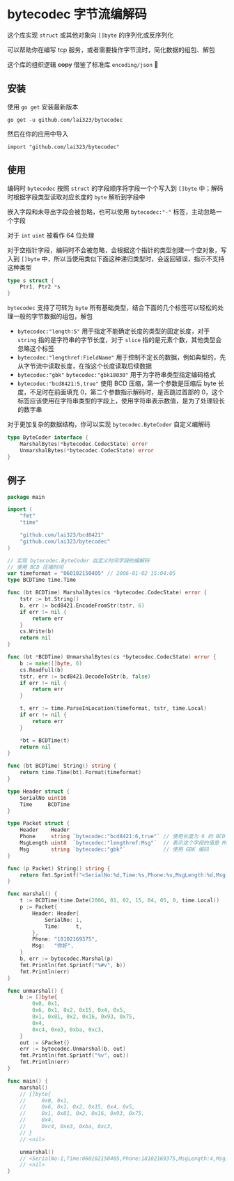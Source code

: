 
# bytecodec 字节流编解码

这个库实现 `struct` 或其他对象向 `[]byte` 的序列化或反序列化

可以帮助你在编写 tcp 服务，或者需要操作字节流时，简化数据的组包、解包

这个库的组织逻辑 ~~copy~~ 借鉴了标准库 `encoding/json` 🙏

## 安装

使用 `go get` 安装最新版本

`go get -u github.com/lai323/bytecodec`

然后在你的应用中导入

`import "github.com/lai323/bytecodec"`

## 使用

编码时 `bytecodec` 按照 `struct` 的字段顺序将字段一个个写入到 `[]byte` 中；解码时根据字段类型读取对应长度的 `byte` 解析到字段中

嵌入字段和未导出字段会被忽略，也可以使用 `bytecodec:"-"` 标签，主动忽略一个字段

对于 `int` `uint` 被看作 64 位处理

对于空指针字段，编码时不会被忽略，会根据这个指针的类型创建一个空对象，写入到 `[]byte` 中，所以当使用类似下面这种递归类型时，会返回错误，指示不支持这种类型

```go
type s struct {
	Ptr1, Ptr2 *s
}
```

`bytecodec` 支持了可转为 `byte` 所有基础类型，结合下面的几个标签可以轻松的处理一般的字节数据的组包，解包

- `bytecodec:"length:5"` 用于指定不能确定长度的类型的固定长度，对于 `string` 指的是字符串的字节长度，对于 `slice` 指的是元素个数，其他类型会忽略这个标签
- `bytecodec:"lengthref:FieldName"` 用于控制不定长的数据，例如典型的，先从字节流中读取长度，在按这个长度读取后续数据
- `bytecodec:"gbk"` `bytecodec:"gbk18030"` 用于为字符串类型指定编码格式
- `bytecodec:"bcd8421:5,true"` 使用 BCD 压缩，第一个参数是压缩后 byte 长度，不足时在前面填充 0，第二个参数指示解码时，是否跳过首部的 0，这个标签应该使用在字符串类型的字段上，使用字符串表示数值，是为了处理较长的数字串

对于更加复杂的数据结构，你可以实现 `bytecodec.ByteCoder` 自定义编解码

```go
type ByteCoder interface {
	MarshalBytes(*bytecodec.CodecState) error
	UnmarshalBytes(*bytecodec.CodecState) error
}
```

## 例子

```go
package main

import (
	"fmt"
	"time"

	"github.com/lai323/bcd8421"
	"github.com/lai323/bytecodec"
)

// 实现 bytecodec.ByteCoder 自定义时间字段的编解码
// 使用 BCD 压缩时间
var timeformat = "060102150405" // 2006-01-02 15:04:05
type BCDTime time.Time

func (bt BCDTime) MarshalBytes(cs *bytecodec.CodecState) error {
	tstr := bt.String()
	b, err := bcd8421.EncodeFromStr(tstr, 6)
	if err != nil {
		return err
	}
	cs.Write(b)
	return nil
}

func (bt *BCDTime) UnmarshalBytes(cs *bytecodec.CodecState) error {
	b := make([]byte, 6)
	cs.ReadFull(b)
	tstr, err := bcd8421.DecodeToStr(b, false)
	if err != nil {
		return err
	}

	t, err := time.ParseInLocation(timeformat, tstr, time.Local)
	if err != nil {
		return err
	}

	*bt = BCDTime(t)
	return nil
}

func (bt BCDTime) String() string {
	return time.Time(bt).Format(timeformat)
}

type Header struct {
	SerialNo uint16
	Time     BCDTime
}

type Packet struct {
	Header    Header
	Phone     string `bytecodec:"bcd8421:6,true"` // 使用长度为 6 的 BCD 8421 编码，解码时跳过数字前面的 0
	MsgLength uint8  `bytecodec:"lengthref:Msg"`  // 表示这个字段的值是 Msg 的字节长度
	Msg       string `bytecodec:"gbk"`            // 使用 GBK 编码
}

func (p Packet) String() string {
	return fmt.Sprintf("<SerialNo:%d,Time:%s,Phone:%s,MsgLength:%d,Msg:%s>", p.Header.SerialNo, p.Header.Time, p.Phone, p.MsgLength, p.Msg)
}

func marshal() {
	t := BCDTime(time.Date(2006, 01, 02, 15, 04, 05, 0, time.Local))
	p := Packet{
		Header: Header{
			SerialNo: 1,
			Time:     t,
		},
		Phone: "18102169375",
		Msg:   "你好",
	}
	b, err := bytecodec.Marshal(p)
	fmt.Println(fmt.Sprintf("%#v", b))
	fmt.Println(err)
}

func unmarshal() {
	b := []byte{
		0x0, 0x1,
		0x6, 0x1, 0x2, 0x15, 0x4, 0x5,
		0x1, 0x81, 0x2, 0x16, 0x93, 0x75,
		0x4,
		0xc4, 0xe3, 0xba, 0xc3,
	}
	out := &Packet{}
	err := bytecodec.Unmarshal(b, out)
	fmt.Println(fmt.Sprintf("%v", out))
	fmt.Println(err)
}

func main() {
	marshal()
	// []byte{
	//     0x0, 0x1,
	//     0x6, 0x1, 0x2, 0x15, 0x4, 0x5,
	//     0x1, 0x81, 0x2, 0x16, 0x93, 0x75,
	//     0x4,
	//     0xc4, 0xe3, 0xba, 0xc3,
	// }
	// <nil>

	unmarshal()
	// <SerialNo:1,Time:060102150405,Phone:18102169375,MsgLength:4,Msg:你好>
	// <nil>
}

```
